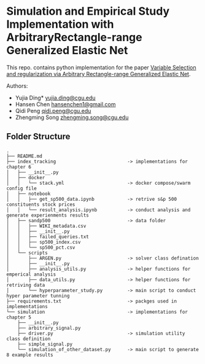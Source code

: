 # Simulation and Empirical Study Implementation with ArbitraryRectangle-range Generalized Elastic Net

This repo. contains python implementation for the paper [Variable Selection and regularization via Arbitrary Rectangle-range Generalized Elastic Net]().

Authors:
- Yujia Ding* <yujia.ding@cgu.edu>
- Hansen Chen <hansenchen1@gmail.com>
- Qidi Peng <qidi.peng@cgu.edu>
- Zhengming Song <zhengming.song@cgu.edu>

## Folder Structure

```
.
├── README.md
├── index_tracking                          -> implementations for chapter 6
│   ├── __init__.py                                 
│   ├── docker                                   
│   │   └── stack.yml                       -> docker compose/swarm config file
│   ├── notebook                                
│   │   ├── get_sp500_data.ipynb            -> retrive s&p 500 constituents stock prices
│   │   └── result_analysis.ipynb           -> conduct analysis and generate experienments results
│   ├── sandp500                            -> data folder
│   │   ├── WIKI_metadata.csv
│   │   ├── __init__.py
│   │   ├── failed_queries.txt
│   │   ├── sp500_index.csv
│   │   └── sp500_pct.csv
│   └── scripts                             
│       ├── ARGEN.py                        -> solver class defination
│       ├── __init__.py                     
│       ├── analysis_utils.py               -> helper functions for emperical analysis
│       ├── data_utils.py                   -> helper functions for retriving data
│       └── hyperparameter_study.py         -> main script to conduct hyper parameter tunning
├── requirements.txt                        -> packges used in implementations
└── simulation                              -> implementations for chapter 5
    ├── __init__.py
    ├── arbitrary_signal.py
    ├── driver.py                           -> simulation utility class definition
    ├── simple_signal.py
    └── simulation_of_other_dataset.py      -> main script to generate 8 example results
```


